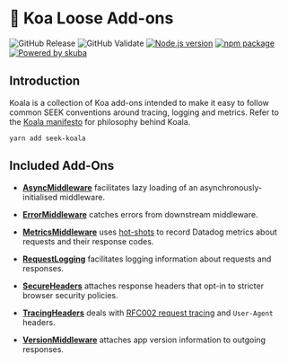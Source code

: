 # 🐨 Koa Loose Add-ons

![GitHub Release](https://github.com/seek-oss/koala/workflows/Release/badge.svg?branch=master)
![GitHub Validate](https://github.com/seek-oss/koala/workflows/Validate/badge.svg?branch=master)
[![Node.js version](https://img.shields.io/badge/node-%3E%3D%2010-brightgreen)](https://nodejs.org/en/)
[![npm package](https://img.shields.io/npm/v/seek-koala)](https://www.npmjs.com/package/seek-koala)
[![Powered by skuba](https://img.shields.io/badge/🤿%20skuba-powered-009DC4)](https://github.com/seek-oss/skuba)

## Introduction

Koala is a collection of Koa add-ons intended to make it easy to follow common SEEK conventions around tracing, logging and metrics.
Refer to the [Koala manifesto](CONTRIBUTING.md) for philosophy behind Koala.

```shell
yarn add seek-koala
```

## Included Add-Ons

- **[AsyncMiddleware](./src/asyncMiddleware/README.md)** facilitates lazy loading of an asynchronously-initialised middleware.

- **[ErrorMiddleware](./src/errorMiddleware/README.md)** catches errors from downstream middleware.

- **[MetricsMiddleware](./src/metricsMiddleware/README.md)** uses [hot-shots](https://github.com/brightcove/hot-shots) to record Datadog metrics about requests and their response codes.

- **[RequestLogging](./src/requestLogging/README.md)** facilitates logging information about requests and responses.

- **[SecureHeaders](./src/secureHeaders/README.md)** attaches response headers that opt-in to stricter browser security policies.

- **[TracingHeaders](./src/tracingHeaders/README.md)** deals with [RFC002 request tracing](https://github.com/SEEK-Jobs/rfc/blob/master/RFC002-RequestIds.md) and `User-Agent` headers.

- **[VersionMiddleware](./src/versionMiddleware/README.md)** attaches app version information to outgoing responses.
